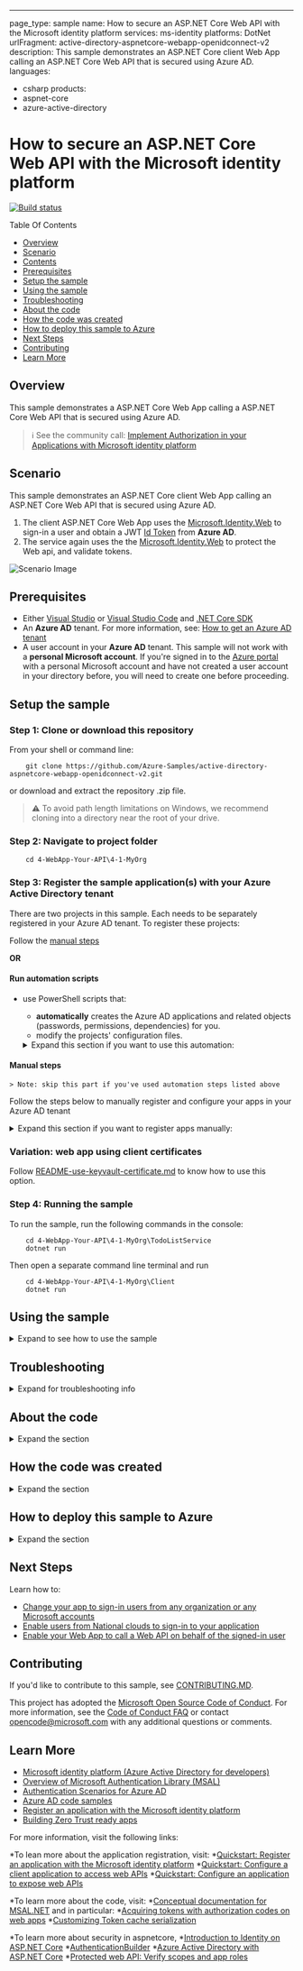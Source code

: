 ---
page_type: sample
name: How to secure an ASP.NET Core Web API with the Microsoft identity platform
services: ms-identity
platforms: DotNet
urlFragment: active-directory-aspnetcore-webapp-openidconnect-v2
description: This sample demonstrates an ASP.NET Core client Web App calling an ASP.NET Core Web API that is secured using Azure AD.
languages:
 - csharp
products:
 - aspnet-core
 - azure-active-directory

# How to secure an ASP.NET Core Web API with the Microsoft identity platform

[![Build status](https://identitydivision.visualstudio.com/IDDP/_apis/build/status/AAD%20Samples/.NET%20client%20samples/ASP.NET%20Core%20Web%20App%20tutorial)](https://identitydivision.visualstudio.com/IDDP/_build/latest?definitionId=XXX)

Table Of Contents

* [Overview](#Overview)
* [Scenario](#Scenario)
* [Contents](#Contents)
* [Prerequisites](#Prerequisites)
* [Setup the sample](#Setup-the-sample)
* [Using the sample](#Using-the-sample)
* [Troubleshooting](#Troubleshooting)
* [About the code](#About-the-code)
* [How the code was created](#How-the-code-was-created)
* [How to deploy this sample to Azure](#How-to-deploy-this-sample-to-Azure)
* [Next Steps](#Next-Steps)
* [Contributing](#Contributing)
* [Learn More](#Learn-More)

## Overview

This sample demonstrates a ASP.NET Core Web App calling a ASP.NET Core Web API that is secured using Azure AD.

> :information_source: See the community call: [Implement Authorization in your Applications with Microsoft identity platform](https://www.youtube.com/watch?v=LRoc-na27l0)

## Scenario

 This sample demonstrates an ASP.NET Core client Web App calling an ASP.NET Core Web API that is secured using Azure AD.

 1. The client ASP.NET Core Web App uses the [Microsoft.Identity.Web](https://aka.ms/microsoft-identity-web) to sign-in a user and obtain a JWT [Id Token](https://docs.microsoft.com/azure/active-directory/develop/id-tokens) from **Azure AD**.
 2. The service again uses the the [Microsoft.Identity.Web](https://aka.ms/microsoft-identity-web) to protect the Web api, and validate tokens.


![Scenario Image](./ReadmeFiles/topology.png)

## Prerequisites

* Either [Visual Studio](https://visualstudio.microsoft.com/downloads/) or [Visual Studio Code](https://code.visualstudio.com/download) and [.NET Core SDK](https://www.microsoft.com/net/learn/get-started)
* An **Azure AD** tenant. For more information, see: [How to get an Azure AD tenant](https://docs.microsoft.com/azure/active-directory/develop/test-setup-environment#get-a-test-tenant)
* A user account in your **Azure AD** tenant. This sample will not work with a **personal Microsoft account**.  If you're signed in to the [Azure portal](https://portal.azure.com) with a personal Microsoft account and have not created a user account in your directory before, you will need to create one before proceeding.

## Setup the sample

### Step 1: Clone or download this repository

From your shell or command line:

```console
    git clone https://github.com/Azure-Samples/active-directory-aspnetcore-webapp-openidconnect-v2.git
```

or download and extract the repository .zip file.

>:warning: To avoid path length limitations on Windows, we recommend cloning into a directory near the root of your drive.

### Step 2: Navigate to project folder

```console
    cd 4-WebApp-Your-API\4-1-MyOrg
```

### Step 3: Register the sample application(s) with your Azure Active Directory tenant

There are two projects in this sample. Each needs to be separately registered in your Azure AD tenant. To register these projects:

Follow the [manual steps](#Manual-steps)

**OR**

#### Run automation scripts

* use PowerShell scripts that:
  * **automatically** creates the Azure AD applications and related objects (passwords, permissions, dependencies) for you.
  * modify the projects' configuration files.

  <details>
   <summary>Expand this section if you want to use this automation:</summary>

    > **WARNING**: If you have never used **Microsoft Graph PowerShell** before, we recommend you go through the [App Creation Scripts guide](./AppCreationScripts/AppCreationScripts.md) once to ensure that your environment is prepared correctly for this step.
  
    1. On Windows, run PowerShell as **Administrator** and navigate to the root of the cloned directory
    1. In PowerShell run:

       ```PowerShell
       Set-ExecutionPolicy -ExecutionPolicy RemoteSigned -Scope Process -Force
       ```

    1. Run the script to create your Azure AD application and configure the code of the sample application accordingly.
    1. For interactive process - in PowerShell run:

       ```PowerShell
       cd .\AppCreationScripts\
       .\Configure.ps1 -TenantId "[Optional] - your tenant id" -AzureEnvironmentName "[Optional] - Azure environment, defaults to 'Global'"
       ```

       > Other ways of running the scripts are described in [App Creation Scripts guide](./AppCreationScripts/AppCreationScripts.md)
       > The scripts also provide a guide to automated application registration, configuration and removal which can help in your CI/CD scenarios.

  </details>

#### Manual steps

    > Note: skip this part if you've used automation steps listed above

Follow the steps below to manually register and configure your apps in your Azure AD tenant 

<details>
   <summary>Expand this section if you want to register apps manually:</summary>

#### Choose the Azure AD tenant where you want to create your applications

As a first step you'll need to:

  1. Sign in to the [Azure portal](https://portal.azure.com).
  1. If your account is present in more than one Azure AD tenant, select your profile at the top right corner in the menu on top of the page, and then **switch directory** to change your portal session to the desired Azure AD tenant.

#### Register the service app (TodoListService-aspnetcore-webapi)

  1. Navigate to the [Azure portal](https://portal.azure.com) and select the **Azure Active Directory** service.
  1. Select the **App Registrations** blade on the left, then select **New registration**.
  1. In the **Register an application page** that appears, enter your application's registration information:
     1. In the **Name** section, enter a meaningful application name that will be displayed to users of the app, for example `TodoListService-aspnetcore-webapi`.
  1. Under **Supported account types**, select **Accounts in this organizational directory only**
  1. Click **Register** to create the application.
  1. In the app's registration screen, find and note the **Application (client) ID**. You use this value in your app's configuration file(s) later in your code.
  1. Click **Save** to save your changes.

 1. In the app's registration screen, select the **Expose an API** blade to the left to open the page where you can publish the permission as an API for which client applications can obtain [access tokens](https://aka.ms/access-tokens) for. 
     The first thing that we need to do is to declare the unique [resource](https://docs.microsoft.com/azure/active-directory/develop/v2-oauth2-auth-code-flow) URI that the clients will be using to obtain access tokens for this API. 
     To declare an resource URI(Application ID URI), follow the following steps:
      1. Select `Set` next to the **Application ID URI** to generate a URI that is unique for this app.
      1. For this sample, accept the proposed Application ID URI (`api://{clientId}`) by selecting **Save**. Read more about Application ID URI at [Validation differences by supported account types \(signInAudience\)](https://docs.microsoft.com/azure/active-directory/develop/supported-accounts-validation).
 
 ##### Publish Delegated Permissions

 1. All APIs must publish a minimum of one [scope](https://docs.microsoft.com/azure/active-directory/develop/v2-oauth2-auth-code-flow#request-an-authorization-code), also called [Delegated Permission](https://docs.microsoft.com/azure/active-directory/develop/v2-permissions-and-consent#permission-types), for the client's to obtain an access token for *a user* successfully. To publish a scope, follow these steps:
     1. Select **Add a scope** button open the **Add a scope** screen and Enter the values as indicated below:
          1. For **Scope name**, use `ToDoList.Read`.
          1. Select **Admins and users** options for **Who can consent?**.
          1. For **Admin consent display name** type in the details, `e.g. Allow the users of the app TodoListService-aspnetcore-webapi to read ToDo list items`.
          1. For **Admin consent description** type in the details `e.g. Allows the app TodoListService-aspnetcore-webapi to read the signed-in users ToDo list items.`
          1. For **User consent display name** type in the details `e.g. Read ToDo list items as yourself`.
          1. For **User consent description** type in the details `e.g. Allow the app TodoListService-aspnetcore-webapi to read ToDo list items on your behalf.`
          * Keep **State** as **Enabled**.
          * Select the **Add scope** button on the bottom to save this scope.
     > Repeat the steps above for scope named **ToDoList.ReadWrite**

  1. Select the `Manifest` blade on the left.
     1. Set `accessTokenAcceptedVersion` property to **2**.
     1. Click on **Save**.

##### Publish Application Permissions

  1. All APIs have to publish a minimum of one [App role](https://docs.microsoft.com/azure/active-directory/develop/howto-add-app-roles-in-azure-ad-apps#assign-app-roles-to-applications), also called [Application Permission](https://docs.microsoft.com/azure/active-directory/develop/v2-permissions-and-consent#permission-types), for the client's to obtain an access token for *another application* successfully. **Application permissions**, are the type of permissions that APIs should publish when they want to enable client applications to successfully authenticate as themselves and not need to sign-in users. To publish an application permission, follow these steps:
  1. Still on the same app registration, select the **App roles** blade to the left.
  1. Select **Create app role**:
     1. For **Display name**, enter a suitable name for your application permission, for instance **ToDoList.Read.All**.
     1. For **Allowed member types**, choose **Application** to ensure other applications can be granted this permission.
     1. For **Value**, enter **ToDoList.Read.All**.
     1. For **Description**, enter **Allow application to read all ToDo list items**.
     > Repeat the steps above for app permission named **ToDoList.ReadWrite.All**

  1. Select **Apply** to save your changes. 

##### Configure Optional Claims

  1. Still on the same app registration, select the **Token configuration** blade to the left.
  1. Select **Add optional claim**:
      * Select optional claim type,choose **Access**.
      * Select optional claim **idtyp**.
  1. Select **Add** to save your changes.

##### Configure the service app (TodoListService-aspnetcore-webapi) to use your app registration

  Open the project in your IDE (like Visual Studio or Visual Studio Code) to configure the code.

   > In the steps below, "ClientID" is the same as "Application ID" or "AppId".

  1. Open the `TodoListService\appsettings.json` file.
  1. Find the key `Domain` and replace the existing value with your Azure AD tenant name.
  1. Find the key `TenantId` and replace the existing value with your Azure AD tenant ID.
  1. Find the key `ClientId` and replace the existing value with the application ID (clientId) of `TodoListService-aspnetcore-webapi` app copied from the Azure portal.

#### Register the client app (TodoListClient-aspnetcore-webapi)

  1. Navigate to the [Azure portal](https://portal.azure.com) and select the **Azure Active Directory** service.
  1. Select the **App Registrations** blade on the left, then select **New registration**.
  1. In the **Register an application page** that appears, enter your application's registration information:
     1. In the **Name** section, enter a meaningful application name that will be displayed to users of the app, for example `TodoListClient-aspnetcore-webapi`.
  1. Under **Supported account types**, select **Accounts in this organizational directory only**
  1. Click **Register** to create the application.
  1. In the app's registration screen, find and note the **Application (client) ID**. You use this value in your app's configuration file(s) later in your code.
  1. In the app's registration screen, select **Authentication** in the menu.
      1. If you don't have a platform added, select **Add a platform** and select the **Web** option.
  1. In the **Redirect URI** section enter the following redirect URI:

  1. `https://localhost:44321/signin-oidc`

  1. In the **Front-channel logout URL** section, set it to `https://localhost:44321/signout-oidc`.
  1. Click **Save** to save your changes.
  1. In the app's registration screen, select the **Certificates & secrets** blade in the left to open the page where you can generate secrets and upload certificates.
  1. In the **Client secrets** section, select **New client secret**:
     1. Type a key description (for instance `app secret`).
     1. Select one of the available key durations (**6 months**, **12 months** or **Custom**) as per your security posture.
     1. The generated key value will be displayed when you select the **Add** button. Copy and save the generated value for use in later steps.
     1. You'll need this key later in your code's configuration files. This key value will not be displayed again, and is not retrievable by any other means, so make sure to note it from the Azure portal before navigating to any other screen or blade.

> :bulb: For enhanced security, consider [using certificates](./README-use-certificate.md) instead of client secrets.

  1. Since this app signs-in users, we will now proceed to select **delegated permissions**, which is is requested by apps when signing-in users.
  
  1. In the app's registration screen, select the **API permissions** blade in the left to open the page where we add access to the APIs that your application needs.
      1. Select the **Add a permission** button and then,
      1. Ensure that the **My APIs** tab is selected.
      1. In the list of APIs, select the API `TodoListService-aspnetcore-webapi`.
      1. In the **Delegated permissions** section, select the **ToDoList.Read**, **ToDoList.ReadWrite** in the list. Use the search box if necessary.
      1. Select the **Add permissions** button at the bottom.

##### Configure the client app (TodoListClient-aspnetcore-webapi) to use your app registration

  Open the project in your IDE (like Visual Studio or Visual Studio Code) to configure the code.

   > In the steps below, "ClientID" is the same as "Application ID" or "AppId".

  1. Open the `Client\appsettings.json` file.
  1. Find the key `Domain` and replace the existing value with your Azure AD tenant name.
  1. Find the key `TenantId` and replace the existing value with your Azure AD tenant ID.
  1. Find the key `ClientId` and replace the existing value with the application ID (clientId) of `TodoListClient-aspnetcore-webapi` app copied from the Azure portal.
  1. Find the key `ClientSecret` and replace the existing value with the key you saved during the creation of `TodoListClient-aspnetcore-webapi` copied from the Azure portal.
  1. Find the key `TodoListScopes` and replace the existing value with **"api://<your_service_api_client_id>/ToDoList.Read api://<your_service_api_client_id>/ToDoList.ReadWrite"**.
  1. Find the key `TodoListBaseAddress` and replace the existing value with the base address of `TodoListService-aspnetcore-webapi` (by default `https://localhost:44351`).

</details>

### Variation: web app using client certificates

Follow [README-use-keyvault-certificate.md](README-use-keyvault-certificate.md) to know how to use this option.


### Step 4: Running the sample

 To run the sample, run the following commands in the console:

```console
    cd 4-WebApp-Your-API\4-1-MyOrg\TodoListService
    dotnet run
```

Then open a separate command line terminal and run


```console
    cd 4-WebApp-Your-API\4-1-MyOrg\Client
    dotnet run
```


## Using the sample

<details>
 <summary>Expand to see how to use the sample</summary>
 Open your web browser and navigate to `https://localhost:44321` and sign-in using the link on top-right. The app immediately attempts to authenticate you via the Microsoft identity platform endpoint. Sign in using an user account in that tenant.

1. Click on `TodoList`, you can click on `Create New` link. It will redirect to create task screen where you can add a new task and assign it to any user from the list.
1. The `TodoList` screen also displays tasks that are assigned to and created by signed-in user. The user can edit and delete the created tasks but can only view the assigned tasks.

> NOTE: Remember, the TodoList is stored in memory in this `TodoListService` app. Each time you run the projects, your TodoList will get emptied.

Did the sample not work for you as expected? Did you encounter issues trying this sample? Then please reach out to us using the [GitHub Issues](../../../../issues) page.

[Consider taking a moment to share your experience with us.](https://forms.office.com/Pages/ResponsePage.aspx?id=v4j5cvGGr0GRqy180BHbRz0h_jLR5HNJlvkZAewyoWxUNEFCQ0FSMFlPQTJURkJZMTRZWVJRNkdRMC4u)
</details>

## Troubleshooting

<details>
 <summary>Expand for troubleshooting info</summary>

Use [Stack Overflow](http://stackoverflow.com/questions/tagged/msal) to get support from the community.
Ask your questions on Stack Overflow first and browse existing issues to see if someone has asked your question before.
Make sure that your questions or comments are tagged with [`azure-active-directory` `adal` `msal` `dotnet`].

If you find a bug in the sample, please raise the issue on [GitHub Issues](../../issues).

To provide a recommendation, visit the following [User Voice page](https://feedback.azure.com/forums/169401-azure-active-directory).
</details>

## About the code

<details>
 <summary>Expand the section</summary>

1. Consider adding [MSAL.NET Logging](https://docs.microsoft.com/azure/active-directory/develop/msal-logging-dotnet) to you project

1. In the `TodoListService` project,  which represents the web api, first the package `Microsoft.Identity.Web`is added from NuGet.

1. Starting with the **Startup.cs** file :

    * at the top of the file, the following using directory was added:

      ```CSharp
      using Microsoft.Identity.Web;
      ```

    * in the `ConfigureServices` method, the following code was added, replacing any existing `AddAuthentication()` code:

      ```CSharp
      services.AddMicrosoftIdentityWebApiAuthentication(Configuration);
      ```

    * `AddMicrosoftIdentityWebApiAuthentication()` protects the Web API by [validating Access tokens](https://docs.microsoft.com/azure/active-directory/develop/access-tokens#validating-tokens) sent tho this API. Check out [Protected web API: Code configuration](https://docs.microsoft.com/azure/active-directory/develop/scenario-protected-web-api-app-configuration) which explains the inner workings of this method in more detail.

    * There is a bit of code (commented) provided under this method that can be used to used do extended token validation and check for additional claims, such as:
      * check if the caller's tenant is in the allowed tenants list via the 'tid' claim (for multi-tenant applications)
      * check if the caller's account is homed or guest via the 'acct' optional claim
      * check if the caller belongs to right roles or groups via the 'roles' or 'groups' claim, respectively

    * Then in the controllers `TodoListController.cs`, the `[Authorize]` added on top of the class to protect this route.
    * Further in the controller, the [RequiredScopeOrAppPermission](https://github.com/AzureAD/microsoft-identity-web/wiki/web-apis#checking-for-scopes-or-app-permissions=) is used to list the scopes ([Delegated permissions](https://docs.microsoft.com/azure/active-directory/develop/v2-permissions-and-consent)), that the user should consent for, before the method can be called.  
    * The delegated permissions are checked inside `TodoListService\Controllers\ToDoListController.cs` in the following manner:

      ```CSharp
      [HttpGet]
      [RequiredScopeOrAppPermission(
        AcceptedScope = new string[] { "ToDoList.Read", "ToDoList.ReadWrite" },
        AcceptedAppPermission = new string[] { "ToDoList.Read.All", "ToDoList.ReadWrite.All" }
        )]
      public IEnumerable<Todo> Get()
      {
          if (IsUserToken())
          {
              // this is a request for all ToDo list items of a certain user.
              return TodoStore.Values.Where(x => x.Owner == _currentLoggedUser);
          }
          else
          {
              // Its an app calling with app permissions, so return all items across all users
              return TodoStore.Values;
          }
      }
      ```

      The code above demonstrates that to be able to reach a GET REST operation, the access token should contain AT LEAST ONE of the scopes listed inside parameter of [RequiredScopeOrAppPermission](https://github.com/AzureAD/microsoft-identity-web/wiki/web-apis#checking-for-scopes-or-app-permissions=) attribute
      Please note that while in this sample, the client app only works with *Delegated Permissions*,  the API's controller is designed to work with both *Delegated* and *Application* permissions.

      The **ToDoList.*.All** permissions are **Application PErmissions**.

      Here is another example from the same controller:

      ``` CSharp
      [HttpDelete("{id}")]
      [RequiredScopeOrAppPermission(
          AcceptedScope = new string[] { "ToDoList.ReadWrite" },
          AcceptedAppPermission = new string[] { "ToDoList.ReadWrite.All" })]
      public void Delete(int id)
      {
            if (IsUserToken())
            {
                // only delete if the ToDo list item belonged to this user
                if (TodoStore.Values.Any(x => x.Id == id && x.Owner == _currentLoggedUser))
                {
                    TodoStore.Remove(id);
                }
            }
            else
            {
                TodoStore.Remove(id);
            }
      }
      ```

      The above code demonstrates that to be able to execute the DELETE REST operation, the access token MUST contain the `ToDoList.ReadWrite` scope. Note that the called is not allowed to access this operation with just `ToDoList.Read` scope only.
      Also note of how we distinguish the **what** a user can delete. When there is a **ToDoList.ReadWrite.All** permission available, the user can delete **ANY** entity from the database,
      but with **ToDoList.ReadWrite**, the user can delete only their own entries.

### Initial scopes

Client [appsettings.json](../4-1-MyOrg/Client/appsettings.json) file contains `ToDoListScopes` key that is used in [startup.cs](../4-1-MyOrg/Client/Startup.cs#L46) to specify which initial scopes should be requested from Web API when refreshing the token:

```csharp
services.AddMicrosoftIdentityWebAppAuthentication(Configuration)
 .EnableTokenAcquisitionToCallDownstreamApi(Configuration.GetSection("TodoList:TodoListScopes")
 .Get<string>().Split(" ", System.StringSplitOptions.RemoveEmptyEntries))
 .AddInMemoryTokenCaches();
```

</details>

## How the code was created

<details>
 <summary>Expand the section</summary>

### Creating the client web app (TodoListClient)

#### Step 1: the sample from the command line

1. Run the following command to create a sample from the command line using the `SingleOrg` template:

    ```Sh
    md TodoListClient
    cd TodoListClient
    dotnet new mvc --auth SingleOrg --client-id <Enter_the_Application_Id_here> --tenant-id <yourTenantId>
    ```

    > Note: Replace *`Enter_the_Application_Id_here`* with the *Application Id* from the application Id you just registered in the Application Registration Portal and *`<yourTenantId>`* with the *Directory (tenant) ID* where you created your application.

#### Step 2: Modify the generated code

1. Open the generated project (.csproj) in Visual Studio, and save the solution.
1. Add the `Microsoft.Identity.Web.csproj` project which is located at the root of this sample repo, to your solution (**Add Existing Project ...**). It's used to simplify signing-in and, in the next tutorial phases, to get a token.
1. Add a reference from your newly generated project to `Microsoft.Identity.Web` (right click on the **Dependencies** node under your new project, and choose **Add Reference ...**, and then in the projects tab find the `Microsoft.Identity.Web` project)

1. Open the **Startup.cs** file and:

   * at the top of the file, add the following using directive were added:

     ```CSharp
      using Microsoft.Identity.Web;
      ```

   * in the `ConfigureServices` method, replace the two following lines:

     ```CSharp
      services.AddAuthentication(AzureADDefaults.AuthenticationScheme)
              .AddAzureAD(options => Configuration.Bind("AzureAd", options));
     ```

     with these lines:

     ```CSharp
     services.AddMicrosoftIdentityWebAppAuthentication(Configuration)
             .EnableTokenAcquisitionToCallDownstreamApi(
               Configuration.GetSection("TodoList:TodoListScopes").Get<string>().Split(" ", System.StringSplitOptions.RemoveEmptyEntries))
             .AddInMemoryTokenCaches();
     ```

    This enables your application to use the Microsoft identity platform endpoint. This endpoint is capable of signing-in users both with their Work and School and Microsoft Personal accounts.

1. Change the `Properties\launchSettings.json` file to ensure that you start your web app from <https://localhost:44321> as registered. For this:
     * update the `sslPort` of the `iisSettings` section to be `44321`
     * in the `applicationUrl` property of use `https://localhost:44321`
     * Then add the following code to inject the ToDoList service implementation in the client

   ```CSharp
     // Add APIs
     services.AddTodoListService(Configuration);
   ```

1. Open the `appsettings.json` file and copy the keys from the sample's corresponding file under the `AzureAd` and `TodoList` sections.

#### Add a model (TodoListItem) and add the controller and views

1. In the TodoListClient project, add a folder named `Models` and then create a new  file named `TodoItem.cs`. Copy the contents of the TodoListClient\Models\TodoItem.cs in this file.
1. Create a new Controller named `TodoListController` and copy and paste the code from the sample (TodoListService\Controllers\TodoListController.cs) to this controller.
1. Copy the files `TodoListService` and `TodoListService.cs` in the **TodoListClient\Services** folder provided in this sample to your project.
1. Copy the contents of **TodoListClient\views\ToDo** folder to the views folder of your project.
1. Modify the `Views\Shared\_Layout.cshtml` to add a link to the **ToDolist** controller. Check the `Views\Shared\_Layout.cshtml` in the sample for reference.
1. Add a section name **TodoList** in the appsettings.json file and add the keys `TodoListScope`, `TodoListBaseAddress`.
1. Update the `configureServices` method in `startup.cs` to add the MSAL library and a token cache.

    ```CSharp
            services.AddMicrosoftIdentityWebAppAuthentication(Configuration)
                    .EnableTokenAcquisitionToCallDownstreamApi(
                        Configuration.GetSection("TodoList:TodoListScopes").Get<string>().Split(" ", System.StringSplitOptions.RemoveEmptyEntries)
                     )
                    .AddInMemoryTokenCaches();

            // Add APIs
            services.AddTodoListService(Configuration);
    ```

1. Update the `Configure` method to include **app.UseAuthentication();** before **app.UseAuthorization();**  

  ```Csharp
     app.UseAuthentication();
     app.AddAuthorization();
  ```

### Creating the Web API project (TodoListService)

The code for the TodoListService was created in the following way:

#### Step 1: Create the web api using the ASP.NET Core templates

```Text
md TodoListService
cd TodoListService
dotnet new webapi -au=SingleOrg
```

1. Open the generated project (.csproj) in Visual Studio, and save the solution.

#### Add a model (TodoListItem) and modify the controller

In the TodoListService project, add a folder named `Models` and then create a new  file named `TodoItem.cs`. Copy the contents of the TodoListService\Models\TodoItem.cs in this file.

### Modify the Startup.cs file to validate bearer access tokens received by the Web API

1. Add the `Microsoft.Identity.Web.csproj` project which is located at the root of this sample repo, to your solution (**Add Existing Project ...**).
1. Add a reference from your newly generated project to `Microsoft.Identity.Web` (right click on the **Dependencies** node under your new project, and choose **Add Reference ...**, and then in the projects tab find the `Microsoft.Identity.Web` project)
Update `Startup.cs` file :

 *Add the following two using statements

```CSharp
using Microsoft.Identity.Web;
using Microsoft.Identity.Web.Client.TokenCacheProviders;
```

 *In the `ConfigureServices` method, replace the following code:

  ```CSharp
  services.AddAuthentication(AzureADDefaults.BearerAuthenticationScheme)
          .AddAzureADBearer(options => Configuration.Bind("AzureAd", options));
   ```

  with

  ```Csharp
    services.AddMicrosoftIdentityWebApiAuthentication(Configuration);
  ```

 *Add the method **app.UseAuthentication()** before **app.UseAuthorization()** in the `Configure` method

  ```Csharp
     app.UseAuthentication();
     app.UseAuthorization();
  ```

### Create the TodoListController.cs file

1. Add a folder named `Models` and then create a new  file named `TodoItem.cs`. Copy the contents of the TodoListClient\Models\TodoItem.cs in this file.
1. Create a new Controller named `TodoListController` and copy and paste the code from the sample (TodoListService\Controllers\TodoListController.cs) to this controller.

</details>

## How to deploy this sample to Azure

<details>
 <summary>Expand the section</summary>

This project has two WebApp / Web API projects. To deploy them to Azure Web Sites, you'll need, for each one, to:

 *create an Azure Web Site
 *publish the Web App / Web APIs to the web site, and
 *update its client(s) to call the web site instead of IIS Express.

### Create and publish the `TodoListService-aspnetcore-webapi` to an Azure Web Site

1. Sign in to the [Azure portal](https://portal.azure.com).
1. Click `Create a resource` in the top left-hand corner, select **Web** --> **Web App**, and give your web site a name, for example, `TodoListService-aspnetcore-webapi-contoso.azurewebsites.net`.
1. Thereafter select the `Subscription`, `Resource Group`, `App service plan and Location`. `OS` will be **Windows** and `Publish` will be **Code**.
1. Click `Create` and wait for the App Service to be created.
1. Once you get the `Deployment succeeded` notification, then click on `Go to resource` to navigate to the newly created App service.
1. Once the web site is created, locate it it in the **Dashboard** and click it to open **App Services** **Overview** screen.
1. From the **Overview** tab of the App Service, download the publish profile by clicking the **Get publish profile** link and save it.  Other deployment mechanisms, such as from source control, can also be used.
1. Switch to Visual Studio and go to the TodoListService-aspnetcore-webapi project.  Right click on the project in the Solution Explorer and select **Publish**.  Click **Import Profile** on the bottom bar, and import the publish profile that you downloaded earlier.
1. Click on **Configure** and in the `Connection tab`, update the Destination URL so that it is a `https` in the home page url, for example [https://TodoListService-aspnetcore-webapi-contoso.azurewebsites.net](https://TodoListService-aspnetcore-webapi-contoso.azurewebsites.net). Click **Next**.
1. On the Settings tab, make sure `Enable Organizational Authentication` is NOT selected.  Click **Save**. Click on **Publish** on the main screen.
1. Visual Studio will publish the project and automatically open a browser to the URL of the project.  If you see the default web page of the project, the publication was successful.

### Update the Active Directory tenant application registration for `TodoListService-aspnetcore-webapi`

1. Navigate back to to the [Azure portal](https://portal.azure.com).
In the left-hand navigation pane, select the **Azure Active Directory** service, and then select **App registrations (Preview)**.
1. In the resultant screen, select the `TodoListService-aspnetcore-webapi` application.
1. From the *Branding* menu, update the **Home page URL**, to the address of your service, for example [https://TodoListService-aspnetcore-webapi-contoso.azurewebsites.net](https://TodoListService-aspnetcore-webapi-contoso.azurewebsites.net). Save the configuration.
1. Add the same URL in the list of values of the *Authentication -> Redirect URIs* menu. If you have multiple redirect urls, make sure that there a new entry using the App service's Uri for each redirect url.

### Update the `TodoListClient-aspnetcore-webapi` to call the `TodoListService-aspnetcore-webapi` Running in Azure Web Sites

1. In Visual Studio, go to the `TodoListClient-aspnetcore-webapi` project.
2. Open `Client\appsettings.json`.  Only one change is needed - update the `todo:TodoListBaseAddress` key value to be the address of the website you published,
   for example, [https://TodoListService-aspnetcore-webapi-contoso.azurewebsites.net](https://TodoListService-aspnetcore-webapi-contoso.azurewebsites.net).
3. Run the client! If you are trying multiple different client types (for example, .Net, Windows Store, Android, iOS) you can have them all call this one published web API.

### Create and publish the `TodoListClient-aspnetcore-webapi` to an Azure Web Site

1. Sign in to the [Azure portal](https://portal.azure.com).
1. Click `Create a resource` in the top left-hand corner, select **Web** --> **Web App**, and give your web site a name, for example, `TodoListClient-aspnetcore-webapi-contoso.azurewebsites.net`.
1. Thereafter select the `Subscription`, `Resource Group`, `App service plan and Location`. `OS` will be **Windows** and `Publish` will be **Code**.
1. Click `Create` and wait for the App Service to be created.
1. Once you get the `Deployment succeeded` notification, then click on `Go to resource` to navigate to the newly created App service.
1. Once the web site is created, locate it in the **Dashboard** and click it to open **App Services** **Overview** screen.
1. From the **Overview** tab of the App Service, download the publish profile by clicking the **Get publish profile** link and save it.  Other deployment mechanisms, such as from source control, can also be used.
1. Switch to Visual Studio and go to the TodoListClient-aspnetcore-webapi project.  Right click on the project in the Solution Explorer and select **Publish**.  Click **Import Profile** on the bottom bar, and import the publish profile that you downloaded earlier.
1. Click on **Configure** and in the `Connection tab`, update the Destination URL so that it is a `https` in the home page url, for example [https://TodoListClient-aspnetcore-webapi-contoso.azurewebsites.net](https://TodoListClient-aspnetcore-webapi-contoso.azurewebsites.net). Click **Next**.
1. On the Settings tab, make sure `Enable Organizational Authentication` is NOT selected.  Click **Save**. Click on **Publish** on the main screen.
1. Visual Studio will publish the project and automatically open a browser to the URL of the project.  If you see the default web page of the project, the publication was successful.

### Update the Active Directory tenant application registration for `TodoListClient-aspnetcore-webapi`

1. Navigate back to to the [Azure portal](https://portal.azure.com).
In the left-hand navigation pane, select the **Azure Active Directory** service, and then select **App registrations (Preview)**.
1. In the resultant screen, select the `TodoListClient-aspnetcore-webapi` application.
1. In the **Authentication** | page for your application, update the Logout URL fields with the address of your service, for example [https://TodoListClient-aspnetcore-webapi-contoso.azurewebsites.net](https://TodoListClient-aspnetcore-webapi-contoso.azurewebsites.net)
1. From the *Branding* menu, update the **Home page URL**, to the address of your service, for example [https://TodoListClient-aspnetcore-webapi-contoso.azurewebsites.net](https://TodoListClient-aspnetcore-webapi-contoso.azurewebsites.net). Save the configuration.
1. Add the same URL in the list of values of the *Authentication -> Redirect URIs* menu. If you have multiple redirect urls, make sure that there a new entry using the App service's Uri for each redirect url.

> NOTE: Remember, the To Do list is stored in memory in this TodoListService sample. Azure Web Sites will spin down your web site if it is inactive, and your To Do list will get emptied.
Also, if you increase the instance count of the web site, requests will be distributed among the instances. To Do will, therefore, not be the same on each instance.

</details>


## Next Steps

Learn how to:

* [Change your app to sign-in users from any organization or any Microsoft accounts](https://github.com/Azure-Samples/active-directory-aspnetcore-webapp-openidconnect-v2/tree/master/1-WebApp-OIDC/1-3-AnyOrgOrPersonal)
* [Enable users from National clouds to sign-in to your application](https://github.com/Azure-Samples/active-directory-aspnetcore-webapp-openidconnect-v2/tree/master/1-WebApp-OIDC/1-4-Sovereign)
* [Enable your Web App to call a Web API on behalf of the signed-in user](https://github.com/Azure-Samples/ms-identity-dotnetcore-ca-auth-context-app)

## Contributing

If you'd like to contribute to this sample, see [CONTRIBUTING.MD](/CONTRIBUTING.md).

This project has adopted the [Microsoft Open Source Code of Conduct](https://opensource.microsoft.com/codeofconduct/). For more information, see the [Code of Conduct FAQ](https://opensource.microsoft.com/codeofconduct/faq/) or contact [opencode@microsoft.com](mailto:opencode@microsoft.com) with any additional questions or comments.

## Learn More

* [Microsoft identity platform (Azure Active Directory for developers)](https://docs.microsoft.com/azure/active-directory/develop/)
* [Overview of Microsoft Authentication Library (MSAL)](https://docs.microsoft.com/azure/active-directory/develop/msal-overview)
* [Authentication Scenarios for Azure AD](https://docs.microsoft.com/azure/active-directory/develop/authentication-flows-app-scenarios)
* [Azure AD code samples](https://docs.microsoft.com/azure/active-directory/develop/sample-v2-code)
* [Register an application with the Microsoft identity platform](https://docs.microsoft.com/azure/active-directory/develop/quickstart-register-app)
* [Building Zero Trust ready apps](https://aka.ms/ztdevsession)

For more information, visit the following links:

 *To lean more about the application registration, visit:
  *[Quickstart: Register an application with the Microsoft identity platform](https://docs.microsoft.com/azure/active-directory/develop/quickstart-register-app)
  *[Quickstart: Configure a client application to access web APIs](https://docs.microsoft.com/azure/active-directory/develop/quickstart-configure-app-access-web-apis)
  *[Quickstart: Configure an application to expose web APIs](https://docs.microsoft.com/azure/active-directory/develop/quickstart-configure-app-expose-web-apis)

  *To learn more about the code, visit:
  *[Conceptual documentation for MSAL.NET](https://github.com/AzureAD/microsoft-authentication-library-for-dotnet/wiki#conceptual-documentation) and in particular:
  *[Acquiring tokens with authorization codes on web apps](https://github.com/AzureAD/microsoft-authentication-library-for-dotnet/wiki/Acquiring-tokens-with-authorization-codes-on-web-apps)
  *[Customizing Token cache serialization](https://github.com/AzureAD/microsoft-authentication-library-for-dotnet/wiki/token-cache-serialization)

  *To learn more about security in aspnetcore,
  *[Introduction to Identity on ASP.NET Core](https://docs.microsoft.com/aspnet/core/security/authentication/identity)
  *[AuthenticationBuilder](https://docs.microsoft.com/dotnet/api/microsoft.aspnetcore.authentication.authenticationbuilder)
  *[Azure Active Directory with ASP.NET Core](https://docs.microsoft.com/aspnet/core/security/authentication/azure-active-directory)
  *[Protected web API: Verify scopes and app roles](https://docs.microsoft.com/en-us/azure/active-directory/develop/scenario-protected-web-api-verification-scope-app-roles?tabs=aspnetcore)
